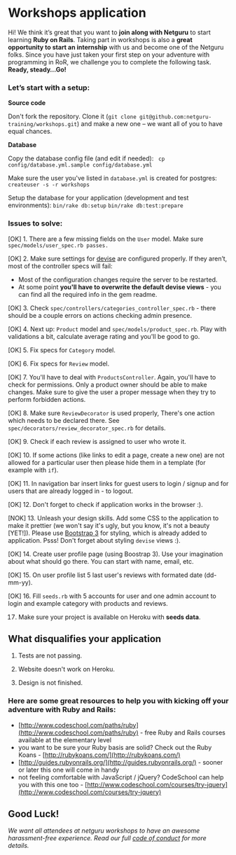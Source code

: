 # Workshops application

Hi! We think it’s great that you want to **join along with Netguru** to start learning **Ruby on Rails**. Taking part in workshops is also a **great opportunity to start an internship** with us and become one of the Netguru folks. Since you have just taken your first step on your adventure with programming in RoR, we challenge you to complete the following task. **Ready, steady…Go!**

### Let’s start with a setup:

**Source code**

Don't fork the repository. Clone it (`git clone git@github.com:netguru-training/workshops.git`) and make a new one – we want all of you to have equal chances.

**Database**

Copy the database config file (and edit if needed): 
` cp config/database.yml.sample config/database.yml`

Make sure the user you've listed in `database.yml` is created for postgres:
`createuser -s -r workshops`

Setup the database for your application (development and test environments):
`bin/rake db:setup`
`bin/rake db:test:prepare`


### Issues to solve:

[OK] 1. There are a few missing fields on the `User` model. Make sure `spec/models/user_spec.rb passes.`

[OK] 2. Make sure settings for [devise](https://github.com/plataformatec/devise) are
   configured properly.  If they aren’t, most of the controller specs will fail: 
  * Most of the configuration changes require the server to be restarted.
  * At some point **you'll have to overwrite the default devise views** - you can find all the required info in the gem readme.
  
[OK] 3. Check `spec/controllers/categories_controller_spec.rb` - there should be a
   couple errors on actions checking admin presence.

[OK] 4. Next up: `Product` model and `spec/models/product_spec.rb`. Play with validations a bit, calculate average rating and you'll be good to go.

[OK] 5. Fix specs for `Category` model.

[OK] 6. Fix specs for `Review` model.

[OK] 7. You'll have to deal with `ProductsController`. Again, you'll have to check for permissions. Only a product owner should be able to make changes. Make sure to give the user a proper message when they try to perform forbidden actions.

[OK] 8. Make sure `ReviewDecorator` is used properly, There's one action which needs to be declared there. See `spec/decorators/review_decorator_spec.rb` for details.

[OK] 9. Check if each review is assigned to user who wrote it.

[OK] 10. If some actions (like links to edit a page, create a new one) are not allowed for a particular user then please hide them in a template (for example with `if`).

[OK] 11. In navigation bar insert links for guest users to login / signup and for users that are already logged in - to logout.

[OK] 12. Don't forget to check if application works in the browser :).

[NOK] 13. Unleash your design skills. Add some CSS to the application to make it prettier (we won't say it's ugly, but you know, it's not a beauty [YET!]). Please use [Bootstrap 3](http://getbootstrap.com/css/) for styling, which is already added to application. Psss! Don't forget about styling `devise` views :).

[OK] 14. Create user profile page (using Boostrap 3). Use your imagination about what should go there. You can start with name, email, etc.

[OK] 15. On user profile list 5 last user's reviews with formated date (dd-mm-yy).

[OK] 16. Fill `seeds.rb` with 5 accounts for user and one admin account to login and example category with products and reviews.

17. Make sure your project is available on Heroku with **seeds data**.

## What disqualifies your application

1. Tests are not passing.

2. Website doesn't work on Heroku.

3. Design is not finished.

### Here are some great resources to help you with kicking off your adventure with Ruby and Rails:

* [http://www.codeschool.com/paths/ruby](http://www.codeschool.com/paths/ruby) - free Ruby and Rails courses available at the elementary level
* you want to be sure your Ruby basis are solid? Check out the Ruby Koans - [http://rubykoans.com/](http://rubykoans.com/)
* [http://guides.rubyonrails.org/](http://guides.rubyonrails.org/) - sooner or later this one will come in handy
* not feeling comfortable with JavaScript / jQuery? CodeSchool can help you with this one too - [http://www.codeschool.com/courses/try-jquery](http://www.codeschool.com/courses/try-jquery)

## Good Luck! 

*We want all attendees at netguru workshops to have an awesome harassment-free experience. Read our full [code of conduct](https://github.com/netguru-training/workshops/blob/master/code_of_conduct.md) for more details.*
